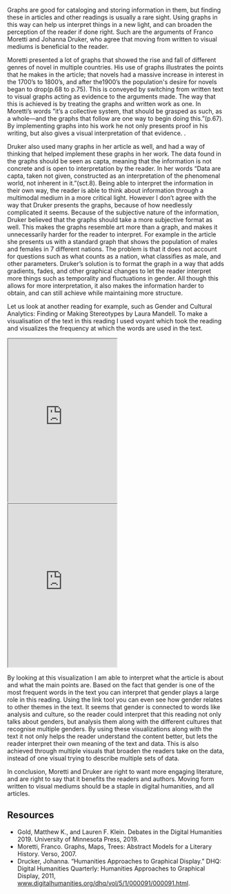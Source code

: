 Graphs are good for cataloging and storing information in them, but finding these in articles and other readings is usually a rare sight. Using graphs in this way can help us interpret things in a new light, and can broaden the perception of the reader if done right. Such are the arguments of Franco Moretti and Johanna Druker, who agree that moving from written to visual mediums is beneficial to the reader.  

Moretti presented a lot of graphs that showed the rise and fall of different genres of novel in multiple countries. His use of graphs illustrates the points that he makes in the article; that novels had a massive increase in interest in the 1700’s to 1800’s, and after the1900’s the population's desire for novels began to drop(p.68 to p.75). This is conveyed by switching from written text to visual graphs acting as evidence to the arguments made. The way that this is achieved is by treating the graphs and written work as one. In Moretti’s words ”it’s a collective system, that should be grasped as such, as a whole—and the graphs that follow are one way to begin doing this.”(p.67). By implementing graphs into his work he not only presents proof in his writing, but also gives a visual interpretation of that evidence.
    .   

Druker also used many graphs in her article as well, and had a way of thinking that helped implement these graphs in her work. The data found in the graphs should be seen as capta, meaning that the information is not concrete and is open to interpretation by the reader. In her words “Data are capta, taken not given, constructed as an interpretation of the phenomenal world, not inherent in it.”(sct.8). Being able to interpret the information in their own way, the reader is able to think about information through a multimodal medium in a more critical light. However I don’t agree with the way that Druker presents the graphs, because of how needlessly complicated it seems. Because of the subjective nature of the information, Druker believed that the graphs should take a more subjective format as well. This makes the graphs resemble art more than a graph, and makes it unnecessarily harder for the reader to interpret. For example in the article she presents us with a standard graph that shows the population of males and females in 7 different nations. The problem is that it does not account for questions such as what counts as a nation, what classifies as male, and other parameters. Druker’s solution is to format the graph in a way that adds gradients, fades, and other graphical changes to let the reader interpret more things such as temporality and fluctuations in gender. All though this allows for more interpretation, it also makes the information harder to obtain, and can still achieve while maintaining more structure. 

Let us look at another reading for example, such as Gender and Cultural Analytics: Finding or Making Stereotypes by Laura Mandell. To make a visualisation of the text in this reading I used voyant which took the reading and visualizes the frequency at which the words are used in the text. 

<!--	Exported from Voyant Tools (voyant-tools.org).
The iframe src attribute below uses a relative protocol to better function with both
http and https sites, but if you're embedding this into a local web page (file protocol)
you should add an explicit protocol (https if you're using voyant-tools.org, otherwise
it depends on this server.
Feel free to change the height and width values or other styling below: -->
<iframe style='width: 50%; height: 379px;' src='https://voyant-tools.org/tool/CollocatesGraph/?query=gender&query=data&query=analysis&mode=corpus&corpus=b29bc22520c87f3a57abb35688536550'></iframe>

<!--	Exported from Voyant Tools (voyant-tools.org).
The iframe src attribute below uses a relative protocol to better function with both
http and https sites, but if you're embedding this into a local web page (file protocol)
you should add an explicit protocol (https if you're using voyant-tools.org, otherwise
it depends on this server.
Feel free to change the height and width values or other styling below: -->
<iframe style='width: 50%; height: 379px;' src='https://voyant-tools.org/tool/Trends/?query=gender&query=data&query=analysis&query=cultural&query=writing&mode=document&corpus=b29bc22520c87f3a57abb35688536550'></iframe>
  
By looking at this visualization I am able to interpret what the article is about and what the main points are. Based on the fact that gender is one of the most frequent words in the text you can interpret that gender plays a large role in this reading. Using the link tool you can even see how gender relates to other themes in the text. It seems that gender is connected to words like analysis and culture, so the reader could interpret that this reading not only talks about genders, but analysis them along with the different cultures that recognise multiple genders. By using these visualizations along with the text it not only helps the reader understand the content better, but lets the reader interpret their own meaning of the text and data. This is also achieved through multiple visuals that broaden the readers take on the data, instead of one visual trying to describe multiple sets of data. 

In conclusion, Moretti and Druker are right to want more engaging literature, and are right to say that it benefits the readers and authors. Moving form written to visual mediums should be a staple in digital humanities, and all articles.  


## Resources 
  - Gold, Matthew K., and Lauren F. Klein. Debates in the Digital Humanities 2019. University of Minnesota Press, 2019.
  - Moretti, Franco. Graphs, Maps, Trees: Abstract Models for a Literary History. Verso, 2007.
  - Drucker, Johanna. “Humanities Approaches to Graphical Display.” DHQ: Digital Humanities Quarterly: Humanities Approaches to         Graphical Display, 2011, www.digitalhumanities.org/dhq/vol/5/1/000091/000091.html.
